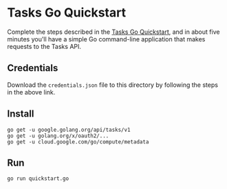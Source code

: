 # Tasks Go Quickstart

Complete the steps described in the [Tasks Go Quickstart](https://developers.google.com/google-apps/tasks/quickstart/go), and in about five minutes you'll have a simple Go command-line application that makes requests to the Tasks API.

## Credentials

Download the `credentials.json` file to this directory by following the steps in the above link.

## Install

```
go get -u google.golang.org/api/tasks/v1
go get -u golang.org/x/oauth2/...
go get -u cloud.google.com/go/compute/metadata
```

## Run

`go run quickstart.go`
